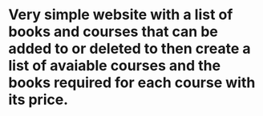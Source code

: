 # Very simple website with a list of books and courses that can be added to or deleted to then create a list of avaiable courses and the books required for each course with its price.

